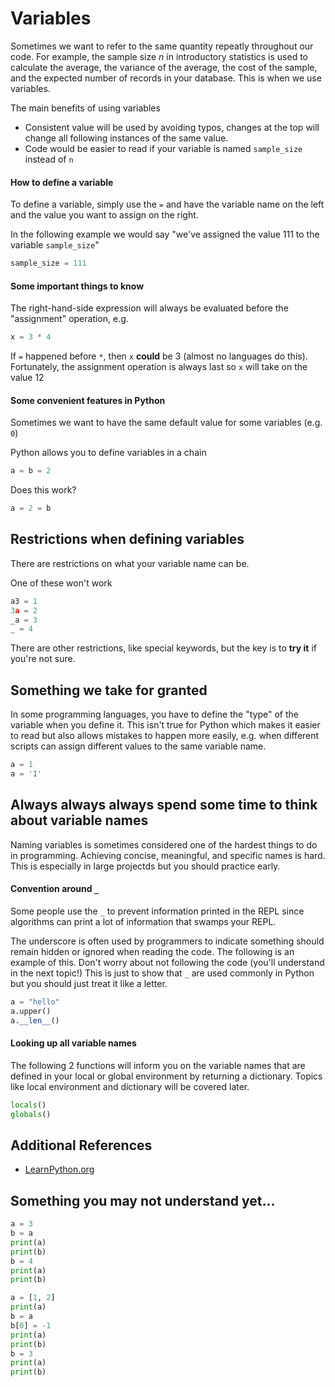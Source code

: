 # Variables

Sometimes we want to refer to the same quantity repeatly throughout our code.
For example, the sample size $n$ in introductory statistics is used to
calculate the average, the variance of the average, the cost
of the sample, and the expected number of records in your database.
This is when we use variables.

The main benefits of using variables
- Consistent value will be used by avoiding typos, changes at the top will change
  all following instances of the same value.
- Code would be easier to read if your variable is named `sample_size` instead of `n`

#### How to define a variable
To define a variable, simply use the `=` and have the variable name on the left and
the value you want to assign on the right.

In the following example we would say
"we've assigned the value 111 to the variable `sample_size`"

```python
sample_size = 111
```

#### Some important things to know
The right-hand-side expression will always be evaluated before the "assignment"
operation, e.g.

```python
x = 3 * 4
```
If `=` happened before `*`, then `x` **could** be 3 (almost no languages do this).
Fortunately, the assignment operation is always last so `x` will take on the value 12

#### Some convenient features in Python
Sometimes we want to have the same default value for some variables (e.g. `0`)

Python allows you to define variables in a chain
```python
a = b = 2
```

Does this work?
```python
a = 2 = b
```


## Restrictions when defining variables

There are restrictions on what your variable name can be.

One of these won't work
```python
a3 = 1
3a = 2
_a = 3
_ = 4
```

There are other restrictions, like special keywords,
but the key is to **try it** if you're not sure.

## Something we take for granted

In some programming languages, you have to define the "type" of the variable
when you define it. This isn't true for Python which makes it easier to read
but also allows mistakes to happen more easily, e.g. when different scripts
can assign different values to the same variable name.

```python
a = 1
a = '1'
```

## Always always always spend some time to think about variable names

Naming variables is sometimes considered one of the hardest things to do in
programming. Achieving concise, meaningful, and specific names is hard.
This is especially in large projectds but you should practice early.

#### Convention around `_`

Some people use the `_` to prevent information printed in the REPL since
algorithms can print a lot of information that swamps your REPL.

The underscore is often used by programmers to indicate something should
remain hidden or ignored when reading the code. The following is an example
of this. Don't worry about not following the code (you'll understand in the 
next topic!) This is just to show that `_` are used commonly in Python
but you should just treat it like a letter.
```python
a = "hello"
a.upper()
a.__len__()
```

#### Looking up all variable names
The following 2 functions will inform you on the variable names that are
defined in your local or global environment by returning a dictionary.
Topics like local environment and dictionary will be covered later.

```python
locals()
globals()
```

## Additional References
- [LearnPython.org](https://www.learnpython.org/en/Variables_and_Types)

## Something you may not understand yet...

```python
a = 3
b = a
print(a)
print(b)
b = 4
print(a)
print(b)
```

```python
a = [1, 2]
print(a)
b = a
b[0] = -1
print(a)
print(b)
b = 3
print(a)
print(b)
```
